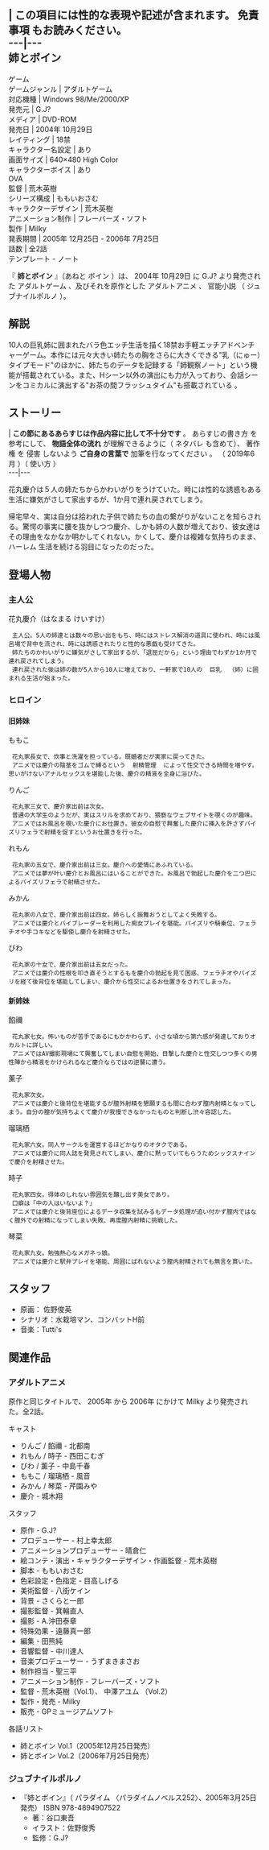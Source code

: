 |  この項目には性的な表現や記述が含まれます。  免責事項  もお読みください。  
---|---  
姉とボイン  
---  
ゲーム  
ゲームジャンル  |  アダルトゲーム   
対応機種  |  Windows 98/Me/2000/XP   
発売元  |  G.J?   
メディア  |  DVD-ROM   
発売日  |  2004年  10月29日   
レイティング  |  18禁   
キャラクター名設定  |  あり   
画面サイズ  |  640×480 High Color   
キャラクターボイス  |  あり   
OVA  
監督  |  荒木英樹   
シリーズ構成  |  ももいおさむ   
キャラクターデザイン  |  荒木英樹   
アニメーション制作  |  フレーバーズ・ソフト   
製作  |  Milky   
発表期間  |  2005年  12月25日  \-  2006年  7月25日   
話数  |  全2話   
テンプレート  \-  ノート  
  
『 **姉とボイン** 』（あねと  ボイン  ）は、  2004年  10月29日  に  G.J?  より発売された  アダルトゲーム
、及びそれを原作とした  アダルトアニメ  、  官能小説  （  ジュブナイルポルノ  ）。

##  解説  

10人の巨乳姉に囲まれたバラ色エッチ生活を描く18禁お手軽エッチアドベンチャーゲーム。本作には元々大きい姉たちの胸をさらに大きくできる"乳（にゅー）タイプモード"のほかに、姉たちのデータを記録する「姉観察ノート」という機能が搭載されている。また、Hシーン以外の演出にも力が入っており、会話シーンをコミカルに演出する"お茶の間フラッシュタイム"も搭載されている
  。

##  ストーリー  

|  **この節にあるあらすじは作品内容に比して不十分です** 。  あらすじの書き方  を参考にして、 **物語全体の流れ** が理解できるように（
ネタバレ  も含めて）、  著作権  を  侵害  しないよう **ご自身の言葉で** 加筆を行なってください  。  （  2019年6月  ）（
使い方  ）  
---|---  
  
花丸慶介は５人の姉たちからかわいがりをうけていた。時には性的な誘惑もある生活に嫌気がさして家出するが、1か月で連れ戻されてしまう。

帰宅早々、実は自分は拾われた子供で姉たちの血の繋がりがないことを知らされる。驚愕の事実に腰を抜かしつつ慶介、しかも姉の人数が増えており、彼女達はその理由をなかなか明かしてくれない。かくして、慶介は複雑な気持ちのまま、
ハーレム  生活を続ける羽目になったのだった。

##  登場人物  

###  主人公  

花丸慶介（はなまる けいすけ）

     主人公。5人の姉達とは数々の思い出をもち、時にはストレス解消の道具に使われ、時には風呂場で背中を流され、時には誘惑されたりと性的な悪戯も受けてきた。 
     姉たちのかわいがりに嫌気がさして家出するが、「退屈だから」という理由でわずか1か月で連れ戻されてしまう。 
     連れ戻された後は姉の数が5人から10人に増えており、一軒家で10人の  巨乳  （姉）に囲まれる生活が始まった。 

###  ヒロイン  

####  旧姉妹  

ももこ

     花丸家長女で、炊事と洗濯を担っている。既婚者だが実家に戻ってきた。 
     アニメでは慶介の陰茎をゴムで縛るという  射精管理  によって性交できる時間を増やす。思いがけないアナルセックスを堪能した後、慶介の精液を全身に浴びた。 
りんご

     花丸家三女で、慶介家出前は次女。 
     普通の大学生のようだが、実はスリルを求めており、猥褻なウェブサイトを覗くのが趣味。 
     アニメではお風呂を覗いた慶介にお仕置き。彼女の自慰で興奮した慶介に挿入を許さずパイズリフェラで射精を促すというお仕置きを行った。 
れもん

     花丸家の五女で、慶介家出前は三女。慶介への愛情にあふれている。 
     アニメでは夢が叶い慶介とお風呂にはいることができた。お風呂で勃起した慶介を二つ巴によるパイズリフェラで射精させた。 
みかん

     花丸家の八女で、慶介家出前は四女。姉らしく振舞おうとしてよく失敗する。 
     アニメでは慶介とバイブレーダーを利用した痴女プレイを堪能。パイズリや騎乗位、フェラチオや手コキなどを駆使し慶介を射精させた。 
びわ

     花丸家の十女で、慶介家出前は五女だった。 
     アニメでは慶介の性根を叩き直そうとするもを慶介の勃起を見て困惑、フェラチオやパイズリを経て後背位を堪能してしまい、慶介から性交によるお仕置きをされてしまった。 

####  新姉妹  

餡禰

     花丸家七女。怖いものが苦手であるにもかかわらず、小さな頃から第六感が発達しておりオカルトに詳しい。 
     アニメではAV撮影現場にて興奮してしまい自慰を開始、目撃した慶介と性交しつつ多くの男性陣から精液をかけられるなど慶介ならではの逆襲に遭う。 
薰子

     花丸家次女。 
     アニメでは慶介と後背位を堪能するが膣外射精を懇願するも間に合わず膣内射精となってしまう。自分の膣が気持ちよくて慶介が我慢できなかったものと判断し渋々容認した。 
瑠璃栖

     花丸家六女。同人サークルを運営するほどかなりのオタクである。 
     アニメでは慶介に同人誌を発見されてしまい、慶介に黙っていてもらうためシックスナインで慶介を射精させた。 
時子

     花丸家四女。得体のしれない雰囲気を醸し出す美女であり。 
     口癖は「中の人はいないよ？」 
     アニメでは慶介と後背座位によるデータ収集を試みるもデータ処理が追い付かず膣内ではなく膣外での射精になってしまい失敗、再度膣内射精に挑戦した。 
琴菜

     花丸家九女。勉強熱心なメガネっ娘。 
     アニメでは慶介と駅弁プレイを堪能、周囲にばれないよう膣内射精されても無言を貫いた。 

##  スタッフ  

  * 原画：  佐野俊英 
  * シナリオ：水栽培マン、コンバットH前 
  * 音楽：Tutti's 

##  関連作品  

###  アダルトアニメ  

原作と同じタイトルで、  2005年  から  2006年  にかけて  Milky  より発売された。全2話。

キャスト

    

  * りんご / 餡禰 -  北都南 
  * れもん / 時子 -  西田こむぎ 
  * びわ / 薰子 - 中島千春 
  * ももこ / 瑠璃栖 -  風音 
  * みかん / 琴菜 -  芹園みや 
  * 慶介 - 城木翔 

スタッフ

    

  * 原作 - G.J? 
  * プロデューサー - 村上幸太郎 
  * アニメーションプロデューサー - 晴倉仁 
  * 絵コンテ・演出・キャラクターデザイン・作画監督 -  荒木英樹 
  * 脚本 - ももいおさむ 
  * 色彩設定・色指定 - 目高しげる 
  * 美術監督 - 八街ケイン 
  * 背景 - さくらと一郎 
  * 撮影監督 - 箕輪直人 
  * 撮影 - A.沖田泰章 
  * 特殊効果 - 遠藤真一郎 
  * 編集 - 田熊純 
  * 音響監督 - 中川達人 
  * 音楽プロデューサー - うずまきまさお 
  * 制作担当 - 聖三平 
  * アニメーション制作 -  フレーバーズ・ソフト 
  * 監督 - 荒木英樹（Vol.1）、  中澤アユム  （Vol.2） 
  * 製作・発売 -  Milky 
  * 販売 -  GPミュージアムソフト 

各話リスト

    

  * 姉とボイン Vol.1（2005年12月25日発売） 
  * 姉とボイン Vol.2（2006年7月25日発売） 

###  ジュブナイルポルノ  

  * 『姉とボイン』（  パラダイム  〈パラダイムノベルス252〉、2005年3月25日発売）  ISBN 978-4894907522 
    * 著：谷口東吾 
    * イラスト：佐野俊秀 
    * 監修：G.J? 

